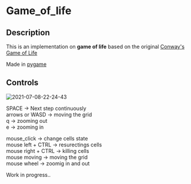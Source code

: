 # Game_of_life

## Description

This is an implementation on **game of life** based on the original [Conway's Game of Life](https://en.wikipedia.org/wiki/Conway%27s_Game_of_Life)

Made in [pygame](https://www.pygame.org/news)

## Controls
![2021-07-08-22-24-43](https://user-images.githubusercontent.com/39592198/124986292-c2279b80-e03b-11eb-9624-a09ca65af097.gif)

SPACE -> Next step continuously  
arrows or WASD -> moving the grid  
q -> zooming out  
e -> zooming in

mouse_click -> change cells state  
mouse left + CTRL -> resurectings cells  
mouse right + CTRL -> killing cells  
mouse moving -> moving the grid  
mouse wheel -> zoomig in and out

Work in progress..
